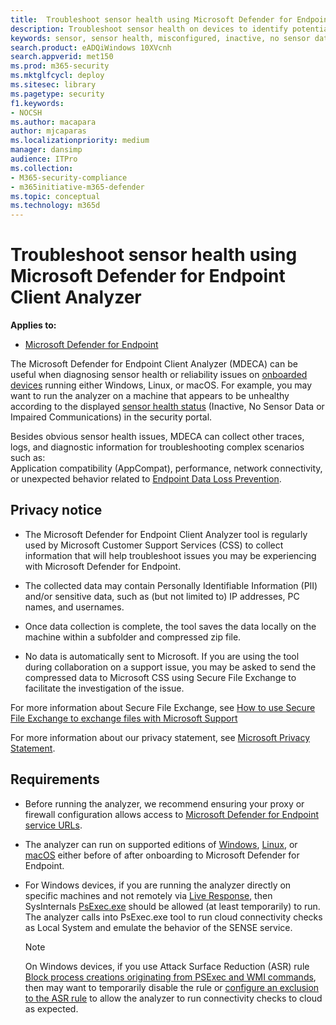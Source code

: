 ```yaml
---
title:  Troubleshoot sensor health using Microsoft Defender for Endpoint Client Analyzer
description: Troubleshoot sensor health on devices to identify potential configuration, environment, connectivity, or telemetry issue affecting sensor data or capability.
keywords: sensor, sensor health, misconfigured, inactive, no sensor data, sensor data, impaired communications, communication
search.product: eADQiWindows 10XVcnh
search.appverid: met150
ms.prod: m365-security
ms.mktglfcycl: deploy
ms.sitesec: library
ms.pagetype: security
f1.keywords:
- NOCSH
ms.author: macapara
author: mjcaparas
ms.localizationpriority: medium
manager: dansimp
audience: ITPro
ms.collection: 
- M365-security-compliance 
- m365initiative-m365-defender 
ms.topic: conceptual
ms.technology: m365d
---
```


#  Troubleshoot sensor health using Microsoft Defender for Endpoint Client Analyzer

**Applies to:**
- [Microsoft Defender for Endpoint](https://go.microsoft.com/fwlink/p/?linkid=2146631)

The Microsoft Defender for Endpoint Client Analyzer (MDECA) can be useful when
diagnosing sensor health or reliability issues on [onboarded
devices](/microsoft-365/security/defender-endpoint/onboard-configure)
running either Windows, Linux, or macOS. For example, you may want to run the
analyzer on a machine that appears to be unhealthy according to the displayed
[sensor health
status](/microsoft-365/security/defender-endpoint/fix-unhealthy-sensors)
(Inactive, No Sensor Data or Impaired Communications) in the security
portal.

Besides obvious sensor health issues, MDECA can collect other traces, logs,
and diagnostic information for troubleshooting complex scenarios such
as:  
Application compatibility (AppCompat), performance, network connectivity, or
unexpected behavior related to [Endpoint Data Loss
Prevention](/microsoft-365/compliance/endpoint-dlp-learn-about).

## Privacy notice


-   The Microsoft Defender for Endpoint Client Analyzer tool is regularly used
    by Microsoft Customer Support Services (CSS) to collect information that
    will help troubleshoot issues you may be experiencing with Microsoft
    Defender for Endpoint.

-   The collected data may contain Personally Identifiable Information (PII)
    and/or sensitive data, such as (but not limited to) IP addresses, PC names,
    and usernames.

-   Once data collection is complete, the tool saves the data locally on the
    machine within a subfolder and compressed zip file.

-   No data is automatically sent to Microsoft. If you are using the tool during
    collaboration on a support issue, you may be asked to send the compressed
    data to Microsoft CSS using Secure File Exchange to facilitate the investigation of the issue.

For more information about Secure File Exchange, see [How to use Secure File Exchange to exchange files with Microsoft Support](/troubleshoot/azure/general/secure-file-exchange-transfer-files)  

For more information about our privacy statement, see [Microsoft Privacy Statement](https://privacy.microsoft.com/privacystatement).

## Requirements

-   Before running the analyzer, we recommend ensuring your proxy or firewall
    configuration allows access to [Microsoft Defender for Endpoint service
    URLs](configure-proxy-internet.md#enable-access-to-microsoft-defender-for-endpoint-service-urls-in-the-proxy-server).

-   The analyzer can run on supported editions of
    [Windows](minimum-requirements.md#supported-windows-versions),
    [Linux](microsoft-defender-endpoint-linux.md#system-requirements),
    or
    [macOS](microsoft-defender-endpoint-mac.md#system-requirements)
    either before of after onboarding to Microsoft Defender for Endpoint.

-   For Windows devices, if you are running the analyzer directly on specific machines and not
    remotely via [Live
    Response](/microsoft-365/security/defender-endpoint/troubleshoot-collect-support-log),
    then SysInternals
    [PsExec.exe](/sysinternals/downloads/psexec)
    should be allowed (at least temporarily) to run.  
    The analyzer calls into PsExec.exe tool to run cloud connectivity checks as
    Local System and emulate the behavior of the SENSE service.

    > [!NOTE]
    > On Windows devices, if you use Attack Surface Reduction (ASR) rule [Block process creations
    originating from PSExec and WMI
    commands](attack-surface-reduction-rules.md#block-process-creations-originating-from-psexec-and-wmi-commands),
    then may want to temporarily disable the rule or [configure an exclusion to
    the ASR
    rule](enable-attack-surface-reduction.md#exclude-files-and-folders-from-asr-rules)
    to allow the analyzer to run connectivity checks to cloud as expected.
